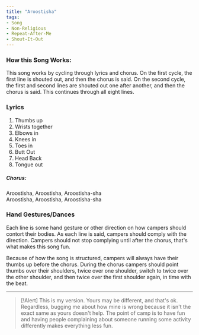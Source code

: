 ```yaml
---
title: "Aroostisha"
tags:
- Song
- Non-Religious
- Repeat-After-Me
- Shout-It-Out
---
```


### How this Song Works:

This song works by cycling through lyrics and chorus. On the first cycle, the first line is shouted out, and then the chorus is said. On the second cycle, the first and second lines are shouted out one after another, and then the chorus is said. This continues through all eight lines.

### Lyrics

1. Thumbs up
2. Wrists together
3. Elbows in
4. Knees in
5. Toes in
6. Butt Out
7. Head Back
8. Tongue out

##### Chorus:
Aroostisha, Aroostisha, Aroostisha-sha  
Aroostisha, Aroostisha, Aroostisha-sha  

### Hand Gestures/Dances

Each line is some hand gesture or other direction on how campers should contort their bodies. As each line is said, campers should comply with the direction. Campers should not stop complying until after the chorus, that's what makes this song fun.

Because of how the song is structured, campers will always have their thumbs up before the chorus. During the chorus campers should point thumbs over their shoulders, twice over one shoulder, switch to twice over the other shoulder, and then twice over the first shoulder again, in time with the beat.

---

>[!Alert]
> This is my version. Yours may be different, and that's ok. Regardless, bugging me about how mine is wrong because it isn't the exact same as yours doesn't help. The point of camp is to have fun and having people complaining about someone running some activity differently makes everything less fun.

